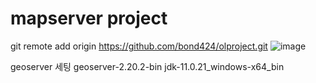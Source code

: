 # mapserver project
git remote add origin https://github.com/bond424/olproject.git
![image](https://github.com/user-attachments/assets/71bfbfe7-0c53-4d11-bdaf-73ee5c170db5)

geoserver 세팅
geoserver-2.20.2-bin
jdk-11.0.21_windows-x64_bin
